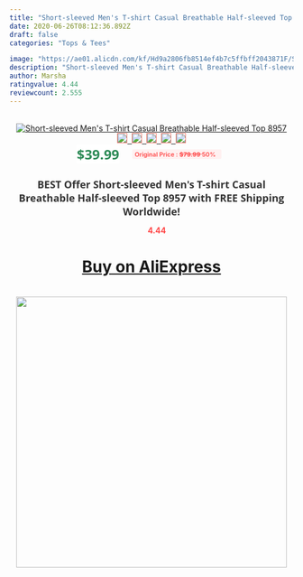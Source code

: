```yaml
---
title: "Short-sleeved Men's T-shirt Casual Breathable Half-sleeved Top  8957"
date: 2020-06-26T08:12:36.892Z
draft: false
categories: "Tops & Tees"

image: "https://ae01.alicdn.com/kf/Hd9a2806fb8514ef4b7c5ffbff2043871F/Short-sleeved-Men-s-T-shirt-Casual-Breathable-Half-sleeved-Top-8957.jpg"
description: "Short-sleeved Men's T-shirt Casual Breathable Half-sleeved Top  8957"
author: Marsha
ratingvalue: 4.44
reviewcount: 2.555
---
```

<br>
<div style="text-align: center;">
<a href="https://s.click.aliexpress.com/e/_ATRHPX" target="_blank" rel="nofollow noopener noreferrer"><img alt="Short-sleeved Men's T-shirt Casual Breathable Half-sleeved Top  8957" class="magnifier-image" src="https://ae01.alicdn.com/kf/Hd9a2806fb8514ef4b7c5ffbff2043871F/Short-sleeved-Men-s-T-shirt-Casual-Breathable-Half-sleeved-Top-8957.jpg_640x640.jpg">
<br>
<img style="border:1px solid salmon" src="https://ae01.alicdn.com/kf/Hd9a2806fb8514ef4b7c5ffbff2043871F/Short-sleeved-Men-s-T-shirt-Casual-Breathable-Half-sleeved-Top-8957.jpg_120x120.jpg">&nbsp;&nbsp;<img style="border:1px solid salmon" src="_120x120.jpg">&nbsp;&nbsp;<img style="border:1px solid salmon" src="_120x120.jpg">&nbsp;&nbsp;<img style="border:1px solid salmon" src="_120x120.jpg">&nbsp;&nbsp;<img style="border:1px solid salmon" src="_120x120.jpg"></a></div><br0>
<div style="text-align: center;"><span style="background-color: white; border: 0px; box-sizing: border-box; color: seagreen; display: inline-block; font-family: &quot;open sans&quot; , &quot;arial&quot; , &quot;helvetica&quot; , sans-serif , &quot;heiti&quot;; font-size: 24px; font-stretch: inherit; font-weight: 700; line-height: inherit; margin: 0px 10px 0px 0px; padding: 0px; vertical-align: middle;">$39.99 </span>
<span style="background: rgb(255 , 241 , 241); border-radius: 3px; border: 0px; box-sizing: border-box; color: #ff4747; display: inline-block; font-family: inherit; font-size: 12px; font-stretch: inherit; font-style: inherit; font-variant: inherit; font-weight: 600; line-height: inherit; margin: 0px; padding: 2px 5px; transform: scale(0.9); vertical-align: middle;">Original Price : <b style="text-decoration: line-through;">$79.99 </b> 50%&nbsp;&nbsp;</span></div>
<h1 style="color: #333333; display: inline-block; font-family: &quot;open sans&quot; , &quot;arial&quot; , &quot;helvetica&quot; , sans-serif , &quot;heiti&quot;; font-size: 18px; font-stretch: inherit; font-weight: 700; text-align: center;">BEST Offer Short-sleeved Men's T-shirt Casual Breathable Half-sleeved Top  8957 with FREE Shipping Worldwide!</h1>
<div style="color: #ff4747; text-align: center;">
<img src="https://4.bp.blogspot.com/-M0ZcTcb-5uY/XleCXlxnR4I/AAAAAAAAAEc/OrjgMkXV1oMQFaCRZj5HQwOCBcu3w1FegCPcBGAYYCw/s1600/star.png" style="height: 15px;">&nbsp;<b>4.44</b></div>
<div class="button_cont" align="center"><a class="buynow_a" href="https://s.click.aliexpress.com/e/_ATRHPX" target="_blank" rel="nofollow noopener noreferrer"><H1>Buy on AliExpress</H1></a></div><br>
<div class="separator" style="clear: both; text-align: center;">
<img src="https://lh3.googleusercontent.com/-pTy5HemUv9M/XlePHvY0dAI/AAAAAAAAAE4/0nX5iRUoIWY8eMW9Dpxeirr157OZliDIgCLcBGAsYHQ/s1600/badge.gif" width="480">
</div>
